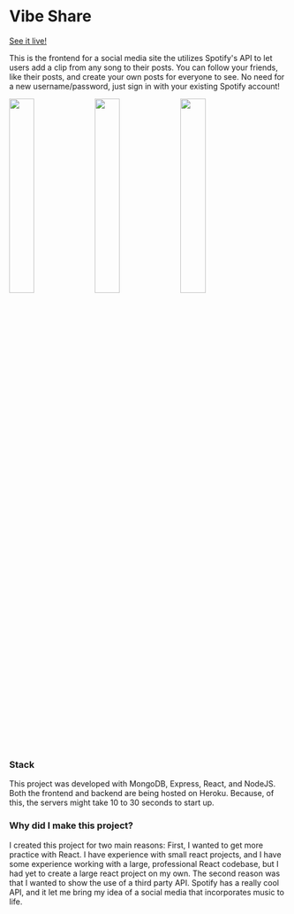 <h1> Vibe Share </h1>
<a href="https://vibe-share.herokuapp.com/">See it live!</a>

<p>This is the frontend for a social media site the utilizes Spotify's API to let users add a clip from any song to their posts. You can follow your friends, like their posts, and create your own posts for everyone to see. No need for a new username/password, just sign in with your existing Spotify account!<p>

<img width="30%" src="https://raw.github.com/ColeDPatton/Vibe-share/master/public/readmeImages/homepageImage.png" >
<img width="30%" src="https://raw.github.com/ColeDPatton/Vibe-share/master/public/readmeImages/profilePicImage.png" >
<img width="30%" src="https://raw.github.com/ColeDPatton/Vibe-share/master/public/readmeImages/newPostImage.png" >

<h3> Stack </h3> 
  
This project was developed with MongoDB, Express, React, and NodeJS.
Both the frontend and backend are being hosted on Heroku. Because, of this, the servers might take 10 to 30 seconds to start up.

<h3> Why did I make this project? </h3> 
  
I created this project for two main reasons: First, I wanted to get more practice with React. I have experience with small react projects, and I have some experience working with a large, professional React codebase, but I had yet to create a large react project on my own. The second reason was that I wanted to show the use of a third party API. Spotify has a really cool API, and it let me bring my idea of a social media that incorporates music to life.
